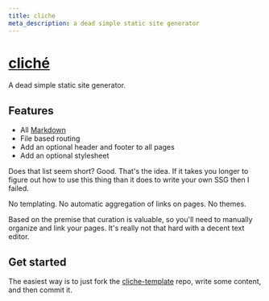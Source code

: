 ```yaml
---
title: cliche
meta_description: a dead simple static site generator 
---
```


# [cliché](https://github.com/gdtroszak/cliche)

A dead simple static site generator.

## Features

- All [Markdown](https://www.markdownguide.org/)
- File based routing
- Add an optional header and footer to all pages
- Add an optional stylesheet

Does that list seem short? Good. That's the idea. If it takes you longer to
figure out how to use this thing than it does to write your own SSG then I
failed.

No templating. No automatic aggregation of links on pages. No themes.

Based on the premise that curation is valuable, so you'll need to manually
organize and link your pages. It's really not that hard with a decent text
editor.

## Get started

The easiest way is to just fork the
[cliche-template](https://github.com/gdtroszak/cliche-template) repo, write some content, and then commit it.
